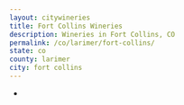 ```yaml
---
layout: citywineries
title: Fort Collins Wineries
description: Wineries in Fort Collins, CO
permalink: /co/larimer/fort-collins/
state: co
county: larimer
city: fort collins
---
```

-
